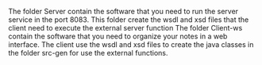 The folder Server contain the software that you need to run the server service in the port 8083.
This folder create the wsdl and xsd files  that the client need to execute the external server function
The folder Client-ws contain the software that you need to organize your notes in a web interface.
The client use the wsdl and xsd files  to create the java classes in the folder src-gen for use the external functions.
